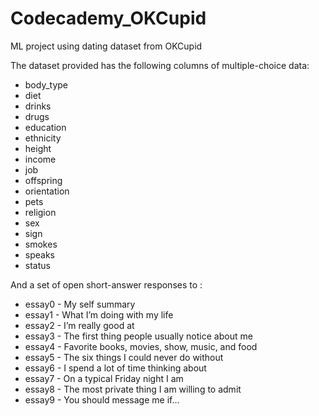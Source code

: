 # Codecademy_OKCupid
ML project using dating dataset from OKCupid

The dataset provided has the following columns of multiple-choice data:

- body_type
- diet
- drinks
- drugs
- education
- ethnicity
- height
- income
- job
- offspring
- orientation
- pets
- religion
- sex
- sign
- smokes
- speaks
- status

And a set of open short-answer responses to :

- essay0 - My self summary
- essay1 - What I’m doing with my life
- essay2 - I’m really good at
- essay3 - The first thing people usually notice about me
- essay4 - Favorite books, movies, show, music, and food
- essay5 - The six things I could never do without
- essay6 - I spend a lot of time thinking about
- essay7 - On a typical Friday night I am
- essay8 - The most private thing I am willing to admit
- essay9 - You should message me if…
